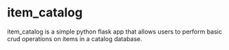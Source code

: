 # item_catalog

item_catalog is a simple python flask app that allows users to perform basic crud operations on items in a catalog database.
